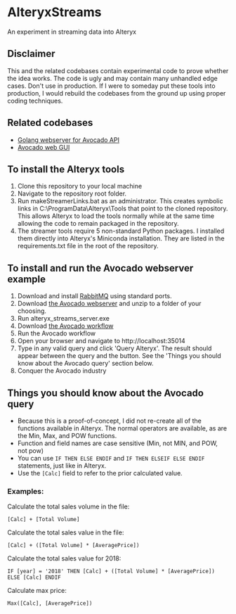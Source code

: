 # AlteryxStreams

An experiment in streaming data into Alteryx

## Disclaimer

This and the related codebases contain experimental code to prove whether the idea works.  The code is ugly and may contain many unhandled edge cases.  Don't use in production.  If I were to someday put these tools into production, I would rebuild the codebases from the ground up using proper coding techniques.

## Related codebases

- [Golang webserver for Avocado API](https://github.com/tlarsen7572/Golang-Public/tree/master/alteryx_streams_server)
- [Avocado web GUI](https://github.com/tlarsen7572/alteryx_streams_avocado_gui)

## To install the Alteryx tools

1. Clone this repository to your local machine
2. Navigate to the repository root folder.
3. Run makeStreamerLinks.bat as an administrator.  This creates symbolic links in C:\ProgramData\Alteryx\Tools that point to the cloned repository.  This allows Alteryx to load the tools normally while at the same time allowing the code to remain packaged in the repository.
4. The streamer tools require 5 non-standard Python packages.  I installed them directly into Alteryx's Miniconda installation.  They are listed in the requirements.txt file in the root of the repository.


## To install and run the Avocado webserver example

1. Download and install [RabbitMQ](https://www.rabbitmq.com/) using standard ports.
2. Download [the Avocado webserver](https://github.com/tlarsen7572/AlteryxStreams/releases/download/v0.1/alteryx_streams_server.zip) and unzip to a folder of your choosing.
3. Run alteryx_streams_server.exe
4. Download [the Avocado workflow](https://github.com/tlarsen7572/AlteryxStreams/releases/download/v0.1/Streamer.RabbitMQ.Eats.Avocados.yxmd)
5. Run the Avocado workflow
6. Open your browser and navigate to http://localhost:35014
7. Type in any valid query and click 'Query Alteryx'.  The result should appear between the query and the button.  See the 'Things you should know about the Avocado query' section below.
8. Conquer the Avocado industry

## Things you should know about the Avocado query

* Because this is a proof-of-concept, I did not re-create all of the functions available in Alteryx.  The normal operators are available, as are the Min, Max, and POW functions.
* Function and field names are case sensitive (Min, not MIN, and POW, not pow)
* You can use `IF THEN ELSE ENDIF` and `IF THEN ELSEIF ELSE ENDIF` statements, just like in Alteryx.
* Use the `[Calc]` field to refer to the prior calculated value.

### Examples:

Calculate the total sales volume in the file:
```
[Calc] + [Total Volume]
```

Calculate the total sales value in the file:
```
[Calc] + ([Total Volume] * [AveragePrice])
```

Calculate the total sales value for 2018:
```
IF [year] = '2018' THEN [Calc] + ([Total Volume] * [AveragePrice]) ELSE [Calc] ENDIF
```

Calculate max price:
```
Max([Calc], [AveragePrice])
```
